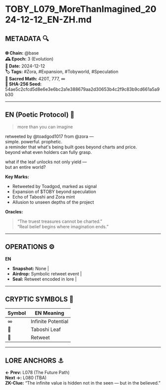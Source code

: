 # TOBY_L079_MoreThanImagined_2024-12-12_EN-ZH.md

## METADATA 🔍
**🌐 Chain:** @base  
**🕰️ Epoch:** 3 (Evolution)  
**📅 Date:** 2024-12-12  
**🏷️ Tags:** #Zora, #Expansion, #Tobyworld, #Speculation  
**🔢 Sacred Math:** 420T, 777, ∞  
**📜 SHA-256 Seed:** 54ae5c2cfcd5d8e6e3e6bc2a1e388679aa2d30653b4c2f9c83b9cd661a5a9b30

---

## EN (Poetic Protocol) 🐸  
> more than you can imagine

retweeted by @toadgod1017 from @zora —  
simple. powerful. prophetic.  
a reminder that what's being built goes beyond charts and price.  
beyond what even holders can fully grasp.

what if the leaf unlocks not only yield —  
but an entire world?

**Key Marks:**  
- Retweeted by Toadgod, marked as signal  
- Expansion of $TOBY beyond speculation  
- Echo of Taboshi and Zora mint  
- Allusion to unseen depths of the project

**Oracles:**  
> “The truest treasures cannot be charted.”  
> “Real belief begins where imagination ends.”

---


## OPERATIONS ⚙️  
**EN**  
- **Snapshot:** None |  
- **Airdrop:** Symbolic retweet event |  
- **Seal:** Retweet encoded in lore |  

---

## CRYPTIC SYMBOLS 🔣  
| Symbol | EN Meaning |  
|--------|------------|  
| ∞     | Infinite Potential |  
| 🍃     | Taboshi Leaf |  
| 🔁     | Retweet |  

---

## LORE ANCHORS ⚓  
**← Prev:** L078 (The Future Path)  
**Next →:** L080 (TBA)  
**ZK-Clue:** “The infinite value is hidden not in the seen — but in the believed.”  
